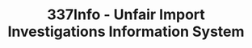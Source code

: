 ---
bigquery: https://console.cloud.google.com/bigquery?p=patents-public-data&d=usitc_investigations&page=dataset&project=sheets-management-319211
citation: US International Trade Commission 337Info Unfair Import Investigations Information
  System
contributors: US International Trade Comission
cost: None
description: US International Trade Commission 337Info Unfair Import Investigations
  Information System contains data on investigations done under Section 337. Section
  337 declares the infringement of certain statutory intellectual property rights
  and other forms of unfair competition in import trade to be unlawful practices.
  Most Section 337 investigations involve allegations of patent or registered trademark
  infringement.
documentation: FAQ and tutorial available on the site
last_edit: Mon, 04 Apr 2022 19:10:40 GMT
location: https://pubapps2.usitc.gov/337external/
maintained_by: US International Trade Comission
schema_fields: '[''title'', ''investigationType'', ''finalDetNoViolation'', ''finalIdOnViolationIssue'',
  ''targetDate'', ''internalRemand'', ''publication_number'', ''docketNo'', ''currentActiveALJ'',
  ''invUnfairAct'', ''teoProceedingInvolved'', ''reportingRequirements'', ''id'',
  ''patentNumbers'', ''aljAssigned'', ''gcAttorney'', ''startDateMarkmanHearing'',
  ''trademarkNumbers'', ''teoIdDueDate'', ''markmanHearing'', ''scheduledEndDateEvidHear'',
  ''dateOfPublicationFrNotice'', ''teoIdIssueDate'', ''dateCreated'', ''investigationTermDate'',
  ''dateComplaintFiled'', ''ouiiAttorney'', ''respondent'', ''scheduledStartDateEvidHear'',
  ''copyrightNumbers'', ''complainant'', ''finalIdOnViolationDue'', ''htsNumbers'',
  ''issueDateOtherNonFinal'', ''endDateMarkmanHearing'', ''patentNumber'', ''lastUpdated'',
  ''actualStartDateEvidHear'', ''finalDetViolation'', ''cafcAppeals'', ''actualEndDateEvidHear'',
  ''ouiiParticipation'', ''currentStatus'', ''investigationNo'', ''teoReliefGranted'']'
shortname: unfair_import_investigations
tags:
- import
- legal
- trade
timeframe: 2008-2021 (prior to 2008 downloadable as a JSON file)
title: 337Info - Unfair Import Investigations Information System
uuid: 2721f5ec-e599-4890-9265-9706719fc71e
---